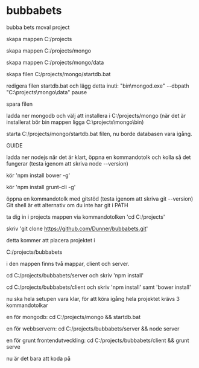 # bubbabets
bubba bets moval project



skapa mappen C:/projects

skapa mappen C:/projects/mongo

skapa mappen C:/projects/mongo/data

skapa filen C:/projects/mongo/startdb.bat

redigera filen startdb.bat och lägg detta inuti:
	"bin\mongod.exe" --dbpath "C:\projects\mongo\data"
	pause

spara filen

ladda ner mongodb och välj att installera i C:/projects/mongo (när det är installerat bör bin mappen ligga C:\projects\mongo\bin)


starta C:/projects/mongo/startdb.bat filen, nu borde databasen vara igång.

GUIDE

ladda ner nodejs
när det är klart, öppna en kommandotolk och kolla så det fungerar (testa igenom att skriva node --version)

kör 'npm install bower -g'

kör 'npm install grunt-cli -g'


öppna en kommandotolk med gitstöd (testa igenom att skriva git --version) Git shell är ett alternativ om du inte har git i PATH


ta dig in i projects mappen via kommandotolken 'cd C:/projects'

skriv 'git clone https://github.com/Dunner/bubbabets.git'

detta kommer att placera projektet i

C:/projects/bubbabets

i den mappen finns två mappar, client och server.

cd C:/projects/bubbabets/server och skriv 'npm install'

cd C:/projects/bubbabets/client och skriv 'npm install' samt 'bower install'

nu ska hela setupen vara klar, för att köra igång hela projektet krävs 3 kommandotolkar

en för mongodb: cd C:/projects/mongo && startdb.bat

en för webbservern: cd C:/projects/bubbabets/server && node server

en för grunt frontendutveckling: cd C:/projects/bubbabets/client && grunt serve

nu är det bara att koda på
